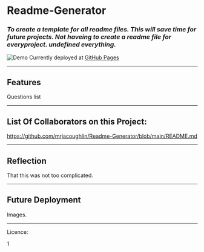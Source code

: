 
# Readme-Generator

### _To create a template for all readme files. This will save time for future projects. Not haveing to create a readme file for everyproject. undefined everything._

![Demo](#.)
    Currently deployed at [GitHub Pages](https://mrjacoughlin.github.io/Readme-Generator/.)

---

## Features

Questions list

---

## List Of Collaborators on this Project:
    
https://github.com/mrjacoughlin/Readme-Generator/blob/main/README.md

---

## Reflection

That this was not too complicated.

---

## Future Deployment

Images.

---

<div align ="center>
    
<img src='https://img.sheilds.io/github/repo-size/mrjacoughlin/Readme-Generator'>
<img src='https://img.sheilds.io/github/last-commit/mrjacoughlin/Readme-Generator'>
<img src='https://img.sheilds.io/github/repo-launguages/mrjacoughlin/Readme-Generator'>

# Licence:
    
1

</div>
